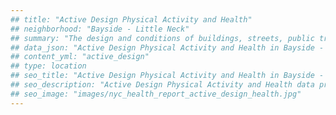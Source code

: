 ```yaml
---
## title: "Active Design Physical Activity and Health"
## neighborhood: "Bayside - Little Neck"
## summary: "The design and conditions of buildings, streets, public transportation and parks influence physical activity, use of active transportation and other healthy behavior. A neighborhood's features can also impact the safety of its residents."
## data_json: "Active Design Physical Activity and Health in Bayside - Little Neck"
## content_yml: "active_design"
## type: location
## seo_title: "Active Design Physical Activity and Health in Bayside - Little Neck"
## seo_description: "Active Design Physical Activity and Health data profile for the Bayside - Little Neck neighborhood of NYC."
## seo_image: "images/nyc_health_report_active_design_health.jpg"
---
```

